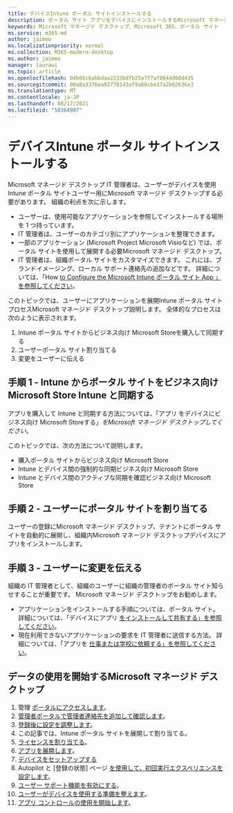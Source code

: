 ```yaml
---
title: デバイスIntune ポータル サイトインストールする
description: ポータル サイト アプリをデバイスにインストールするMicrosoft マネージド デスクトップ情報
keywords: Microsoft マネージド デスクトップ、Microsoft 365、ポータル サイト
ms.service: m365-md
author: jaimeo
ms.localizationpriority: normal
ms.collection: M365-modern-desktop
ms.author: jaimeo
manager: laurawi
ms.topic: article
ms.openlocfilehash: 04b65c6abbdaa2233bdfb25a7f7af8644d60d435
ms.sourcegitcommit: 00a8a3376ea02770143af9a80cbe17a2b62636e3
ms.translationtype: MT
ms.contentlocale: ja-JP
ms.lasthandoff: 08/17/2021
ms.locfileid: "58364987"
---
```

# <a name="install-intune-company-portal-on-devices"></a>デバイスIntune ポータル サイトインストールする

Microsoft マネージド デスクトップ IT 管理者は、ユーザーがデバイスを使用Intune ポータル サイトユーザー用にMicrosoft マネージド デスクトップする必要があります。 組織の利点を次に示します。
- ユーザーは、使用可能なアプリケーションを参照してインストールする場所を 1 つ持っています。 
- IT 管理者は、ユーザーのカテゴリ別にアプリケーションを整理できます。  
- 一部のアプリケーション (Microsoft Project Microsoft Visioなど) では、ポータル サイトを使用して展開する必要Microsoft マネージド デスクトップ。
- IT 管理者は、組織ポータル サイトをカスタマイズできます。 これには、ブランドイメージング、ローカル サポート連絡先の追加などです。 詳細については、「How [to Configure the Microsoft Intune ポータル サイト App 」を参照してください](/intune/company-portal-app)。   

このトピックでは、ユーザーにアプリケーションを展開Intune ポータル サイトプロセスMicrosoft マネージド デスクトップ説明します。 全体的なプロセスは次のように表示されます。
1. Intune ポータル サイトからビジネス向け Microsoft Storeを購入して同期する
2. ユーザーポータル サイト割り当てる
3. 変更をユーザーに伝える

## <a name="step-1---purchase-company-portal-from-microsoft-store-for-business-and-sync-with-intune"></a>手順 1 - Intune からポータル サイトをビジネス向け Microsoft Store Intune と同期する
アプリを購入して Intune と同期する方法については、「アプリ [](deploy-apps.md#msfb-apps)をデバイスにビジネス向け Microsoft Storeする」*をMicrosoft マネージド デスクトップしてください*。

このトピックでは、次の方法について説明します。 
- 購入ポータル サイトからビジネス向け Microsoft Store 
- Intune とデバイス間の強制的な同期ビジネス向け Microsoft Store
- Intune とデバイス間のアクティブな同期を確認ビジネス向け Microsoft Store 

## <a name="step-2---assign-company-portal-to-your-users"></a>手順 2 - ユーザーにポータル サイトを割り当てる
ユーザーの登録にMicrosoft マネージド デスクトップ、テナントにポータル サイトを自動的に展開し、組織内Microsoft マネージド デスクトップデバイスにアプリをインストールします。

## <a name="step-3---communicate-change-to-your-users"></a>手順 3 - ユーザーに変更を伝える
組織の IT 管理者として、組織のユーザーに組織の管理者のポータル サイト知らせすることが重要です。 Microsoft マネージド デスクトップをお勧めします。
- アプリケーションをインストールする手順については、ポータル サイト。 詳細については、「デバイスにアプリ [をインストールして共有する」を参照してください](/intune-user-help/install-apps-cpapp-windows)。
- 現在利用できないアプリケーションの要求を IT 管理者に送信する方法。 詳細については、「アプリを [仕事または学校に依頼する」を参照してください](/intune-user-help/install-apps-cpapp-windows#request-an-app-for-work-or-school)。  

## <a name="steps-to-get-started-with-microsoft-managed-desktop"></a>データの使用を開始するMicrosoft マネージド デスクトップ

1. 管理 [ポータルにアクセスします](access-admin-portal.md)。
1. [管理者ポータルで管理者連絡先を追加して確認します](add-admin-contacts.md)。
1. [登録後に設定を調整します](conditional-access.md)。
1. この記事では、Intune ポータル サイトを展開して割り当てる。
1. [ライセンスを割り当てる](assign-licenses.md)。
1. [アプリを展開します](deploy-apps.md)。
1. [デバイスをセットアップする](set-up-devices.md)
1. Autopilot と [登録の状態] ページ [を使用して、初回実行エクスペリエンスを設定します](esp-first-run.md)。
1. [ユーザー サポート機能を有効にする](enable-support.md)。
1. [ユーザーがデバイスを使用する準備を整えます](get-started-devices.md)。
1. [アプリ コントロールの使用を開始します](get-started-app-control.md)。
